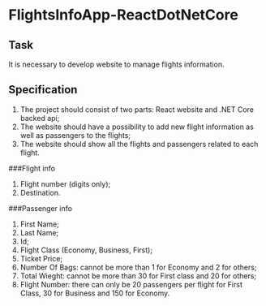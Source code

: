 # FlightsInfoApp-ReactDotNetCore

## Task
It is necessary to develop website to manage flights information. 

## Specification
1. The project should consist of two parts: React website and .NET Core backed api;
2. The website should have a possibility to add new flight information as well as passengers to the flights;
3. The website should show all the flights and passengers related to each flight.

###Flight info
1. Flight number (digits only);
2. Destination.

###Passenger info
1. First Name;
2. Last Name;
3. Id;
4. Flight Class (Economy, Business, First);
5. Ticket Price;
6. Number Of Bags: cannot be more than 1 for Economy and 2 for others;
7. Total Wieght: cannot be more than 30 for First class and 20 for others;
8. Flight Number: there can only be 20 passengers per flight for First Class, 30 for Business and 150 for Economy.
